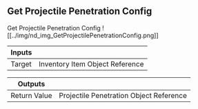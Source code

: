## Get Projectile Penetration Config
Get Projectile Penetration Config
![[../img/nd_img_GetProjectilePenetrationConfig.png]]

|Inputs||
|--|--|
| Target | Inventory Item Object Reference |

|Outputs||
|--|--|
| Return Value | Projectile Penetration Object Reference |
